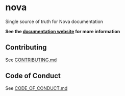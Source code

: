# nova

Single source of truth for Nova documentation

**See the [documentation website](https://trevordmiller.github.io/nova) for more information**


## Contributing
See [CONTRIBUTING.md](CONTRIBUTING.md)

## Code of Conduct
See [CODE_OF_CONDUCT.md](CODE_OF_CONDUCT.md)
